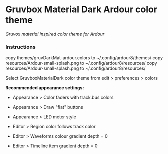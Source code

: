 # Gruvbox Material Dark Ardour color theme
*Gruvox material inspired color theme for Ardour*

### Instructions
copy themes/gruvDarkMat-ardour.colors to ~/.config/ardour8/themes/
copy resources/Ardour-small-splash.png to ~/.config/ardour8/resources/
copy resources/Ardour-small-splash.png to ~/.config/ardour8/resources/

Select GruvboxMaterialDark color theme from edit > preferences > colors


**Recommended appearance settings:**

- Appearance > Color faders with track.bus colors
- Appearance > Draw "flat" buttons
- Appearance > LED meter style

- Editor > Region color follows track color
- Editor > Waveforms colour gradient depth = 0
- Editor > Timeline item gradient depth = 0




